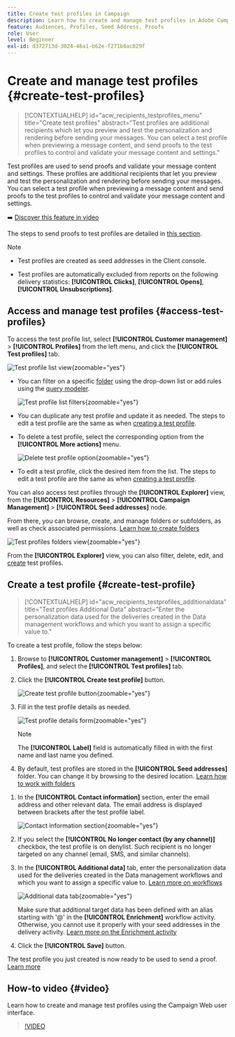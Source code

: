 ```yaml
---
title: Create test profiles in Campaign
description: Learn how to create and manage test profiles in Adobe Campaign
feature: Audiences, Profiles, Seed Address, Proofs
role: User
level: Beginner
exl-id: d372713d-3024-46a1-b62e-f271b8ac829f
---
```

# Create and manage test profiles {#create-test-profiles}

>[!CONTEXTUALHELP]
>id="acw_recipients_testprofiles_menu"
>title="Create test profiles"
>abstract="Test profiles are additional recipients which let you preview and test the personalization and rendering before sending your messages. You can select a test profile when previewing a message content, and send proofs to the test profiles to control and validate your message content and settings."

Test profiles are used to send proofs and validate your message content and settings. These profiles are additional recipients that let you preview and test the personalization and rendering before sending your messages. You can select a test profile when previewing a message content and send proofs to the test profiles to control and validate your message content and settings.

➡️ [Discover this feature in video](#video) 

<!--Learn more on test profiles in the [Campaign v8 (client console) documentation](https://experienceleague.adobe.com/docs/campaign/campaign-v8/audience/add-profiles/test-profiles.html){target="_blank"}.-->

The steps to send proofs to test profiles are detailed in [this section](../preview-test/test-deliveries.md#test-profiles).

>[!NOTE]
>
>* Test profiles are created as seed addresses in the Client console. 
>
>* Test profiles are automatically excluded from reports on the following delivery statistics: **[!UICONTROL Clicks]**, **[!UICONTROL Opens]**, **[!UICONTROL Unsubscriptions]**.

## Access and manage test profiles {#access-test-profiles}

To access the test profile list, select **[!UICONTROL Customer management]** > **[!UICONTROL Profiles]** from the left menu, and click the **[!UICONTROL Test profiles]** tab.

![Test profile list view](assets/test-profile-list.png){zoomable="yes"}

* You can filter on a specific [folder](../get-started/permissions.md#folders) using the drop-down list or add rules using the [query modeler](../query/query-modeler-overview.md).

    ![Test profile list filters](assets/test-profile-list-filters.png){zoomable="yes"}

* You can duplicate any test profile and update it as needed. The steps to edit a test profile are the same as when [creating a test profile](#create-test-profile).

* To delete a test profile, select the corresponding option from the **[!UICONTROL More actions]** menu.

    ![Delete test profile option](assets/test-profile-list-delete.png){zoomable="yes"}

* To edit a test profile, click the desired item from the list. The steps to edit a test profile are the same as when [creating a test profile](#create-test-profile).

You can also access test profiles through the **[!UICONTROL Explorer]** view, from the **[!UICONTROL Resources]** > **[!UICONTROL Campaign Management]** > **[!UICONTROL Seed addresses]** node.

From there, you can browse, create, and manage folders or subfolders, as well as check associated permissions. [Learn how to create folders](../get-started/permissions.md#folders)

![Test profiles folders view](assets/test-profiles-folders.png){zoomable="yes"}

From the **[!UICONTROL Explorer]** view, you can also filter, delete, edit, and [create](#create-test-profile) test profiles.

## Create a test profile {#create-test-profile}

>[!CONTEXTUALHELP]
>id="acw_recipients_testprofiles_additionaldata"
>title="Test profiles Additional Data"
>abstract="Enter the personalization data used for the deliveries created in the Data management workflows and which you want to assign a specific value to."

To create a test profile, follow the steps below:

1. Browse to **[!UICONTROL Customer management]** > **[!UICONTROL Profiles]**, and select the **[!UICONTROL Test profiles]** tab.

1. Click the **[!UICONTROL Create test profile]** button.

    ![Create test profile button](assets/test-profile-create.png){zoomable="yes"}

1. Fill in the test profile details as needed. <!--Most of the fields are the same as when creating profiles. [Learn more]-->

    ![Test profile details form](assets/test-profile-details.png){zoomable="yes"}

    >[!NOTE]
    >
    >The **[!UICONTROL Label]** field is automatically filled in with the first name and last name you defined.

1. By default, test profiles are stored in the **[!UICONTROL Seed addresses]** folder. You can change it by browsing to the desired location. [Learn how to work with folders](../get-started/permissions.md#folders)

    <!--![](assets/test-profile-folder.png){zoomable="yes"}-->

<!--
You do not need to enter all fields of each tab when creating a seed address. Missing personalization elements are entered randomly during delivery analysis. (Not valid?)
-->

1. In the **[!UICONTROL Contact information]** section, enter the email address and other relevant data. The email address is displayed between brackets after the test profile label.

    ![Contact information section](assets/test-profile-address.png){zoomable="yes"}

1. If you select the **[!UICONTROL No longer contact (by any channel)]** checkbox, the test profile is on denylist. Such recipient is no longer targeted on any channel (email, SMS, and similar channels).

1. In the **[!UICONTROL Additional data]** tab, enter the personalization data used for the deliveries created in the Data management workflows and which you want to assign a specific value to. [Learn more on workflows](../workflows/gs-workflows.md)

    ![Additional data tab](assets/test-profile-additional-data.png){zoomable="yes"}
    
   Make sure that additional target data has been defined with an alias starting with '@' in the **[!UICONTROL Enrichment]** workflow activity. Otherwise, you cannot use it properly with your seed addresses in the delivery activity. [Learn more on the Enrichment activity](../workflows/activities/enrichment.md)

1. Click the **[!UICONTROL Save]** button.

The test profile you just created is now ready to be used to send a proof. [Learn more](../preview-test/test-deliveries.md#test-profiles)

<!--Use test profiles in Direct mail? cf v7/v8-->

## How-to video {#video}

Learn how to create and manage test profiles using the Campaign Web user interface.

>[!VIDEO](https://video.tv.adobe.com/v/3442844?quality=12)